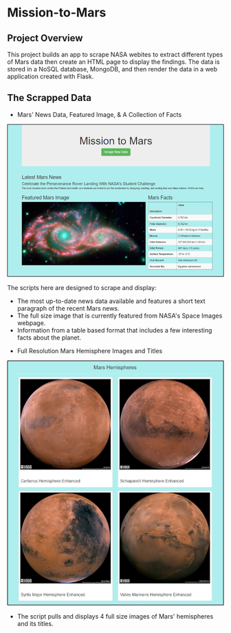 # Mission-to-Mars

## Project Overview
This project builds an app to scrape NASA webites to extract different types of Mars data then create an HTML page to display the findings. The data is stored in a NoSQL database, MongoDB, and then render the data in a web application created with Flask. 

## The Scrapped Data
* Mars' News Data, Featured Image, & A Collection of Facts


![Mission-to-Mars-Image](https://github.com/Lora-Borja/Mission-to-Mars/blob/main/resources/Mission-to-Mars-Image.PNG)


The scripts here are designed to scrape and display:
- The most up-to-date news data available and features a short text paragraph of the recent Mars news.
- The full size image that is currently featured from NASA's Space Images webpage.
- Information from a table based format that includes a few interesting facts about the planet.

* Full Resolution Mars Hemisphere Images and Titles


![Mars-Hemispheres-Image](https://github.com/Lora-Borja/Mission-to-Mars/blob/main/resources/Mars-Hemispheres-Image.PNG)


- The script pulls and displays 4 full size images of Mars' hemispheres and its titles.
